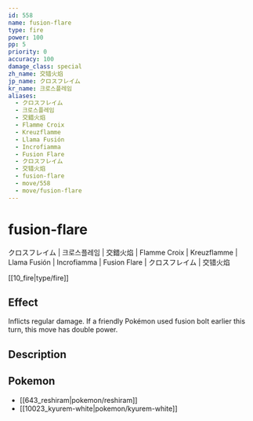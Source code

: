 ```yaml
---
id: 558
name: fusion-flare
type: fire
power: 100
pp: 5
priority: 0
accuracy: 100
damage_class: special
zh_name: 交错火焰
jp_name: クロスフレイム
kr_name: 크로스플레임
aliases:
  - クロスフレイム
  - 크로스플레임
  - 交錯火焰
  - Flamme Croix
  - Kreuzflamme
  - Llama Fusión
  - Incrofiamma
  - Fusion Flare
  - クロスフレイム
  - 交错火焰
  - fusion-flare
  - move/558
  - move/fusion-flare
---
```

# fusion-flare
    
クロスフレイム | 크로스플레임 | 交錯火焰 | Flamme Croix | Kreuzflamme | Llama Fusión | Incrofiamma | Fusion Flare | クロスフレイム | 交错火焰

[[10_fire|type/fire]]

## Effect

Inflicts regular damage.  If a friendly Pokémon used fusion bolt earlier this turn, this move has double power.

## Description



## Pokemon

- [[643_reshiram|pokemon/reshiram]]
- [[10023_kyurem-white|pokemon/kyurem-white]]

